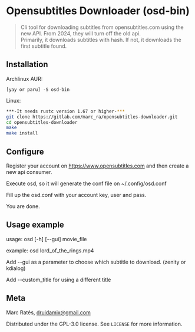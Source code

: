 # Opensubtitles Downloader (osd-bin) 
> Cli tool for downloading subtitles from opensubtitles.com using the new API. From 2024, they will turn off the old api.<br>
> Primarily, it downloads subtitles with hash. If not, it downloads the first subtitle found.
## Installation
Archlinux AUR:
```
[yay or paru] -S osd-bin
```
Linux:

```sh
***-It needs rustc version 1.67 or higher-***
git clone https://gitlab.com/marc_ra/opensubtitles-downloader.git
cd opensubtitles-downloader
make
make install
```
## Configure
Register your account on https://www.opensubtitles.com and then create a new api consumer.

Execute osd, so it will generate the conf file on ~/.config/osd.conf

Fill up the osd.conf with your account key, user and pass.

You are done.

## Usage example

usage: osd [-h] [--gui] movie_file

example: osd lord_of_the_rings.mp4

Add --gui as a parameter to choose which subtitle to download. (zenity or kdialog)

Add --custom_title for using a different title 



## Meta

Marc Ratés, druidamix@gmail.com

Distributed under the GPL-3.0 license. See ``LICENSE`` for more information.


